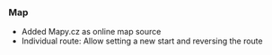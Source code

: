  
### Map
- Added Mapy.cz as online map source
- Individual route: Allow setting a new start and reversing the route

